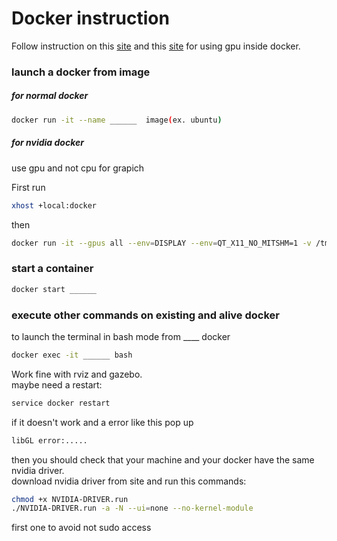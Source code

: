 # Docker instruction

Follow instruction on this [site](https://collabnix.com/introducing-new-docker-cli-api-support-for-nvidia-gpus-under-docker-engine-19-03-0-beta-release/) and this [site](https://mc.ai/rviz-on-docker/) for using gpu inside docker.

### launch a docker from image

##### for normal docker

```sh
docker run -it --name ______  image(ex. ubuntu) 
```
##### for nvidia docker

use gpu and not cpu for grapich  

First run   
```sh
xhost +local:docker
```

then
```sh
docker run -it --gpus all --env=DISPLAY --env=QT_X11_NO_MITSHM=1 -v /tmp/.X11-unix:/tmp/.X11-unix ros2_foxy /bin/bash
```

### start a container

```sh
docker start ______
```
### execute other commands on existing and alive docker
to launch the terminal in bash mode from ____ docker
```sh
docker exec -it ______ bash
```
Work fine with rviz and gazebo.  
maybe need a restart:
```sh
service docker restart
```

if it doesn't work and a error like this pop up  
```sh
libGL error:.....
```

then you should check that your machine and your docker have the same nvidia driver.  
download nvidia driver from site and run this commands:  
```sh
chmod +x NVIDIA-DRIVER.run
./NVIDIA-DRIVER.run -a -N --ui=none --no-kernel-module
```

first one to avoid not sudo access
